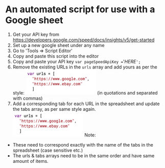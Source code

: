 # An automated script for use with a Google sheet

1. Get your API key from https://developers.google.com/speed/docs/insights/v5/get-started
2. Set up a new google sheet under any name
3. Go to 'Tools => Script Editor'
4. Copy and paste this script into the editor
5. Copy and paste your API key `var pageSpeedApiKey =`'_HERE_`';`
6. Remove the existing URLs in the `urls` array and add yours as per the style:
   ![ss1](https://github.com/wemsteral/pagespeedApiAuto/blob/master/ss1.png)
   (in quotations and separated with commas)
7. Add a corresponding tab for each URL in the spreadsheet and update the tabs array, as per same style again.
   ![ss2](https://github.com/wemsteral/pagespeedApiAuto/blob/master/ss1.png)
   Note:

- These need to correspond exactly with the name of the tabs in the spreadsheet (case sensitive etc.)
- The urls & tabs arrays need to be in the same order and have same amount of items.
